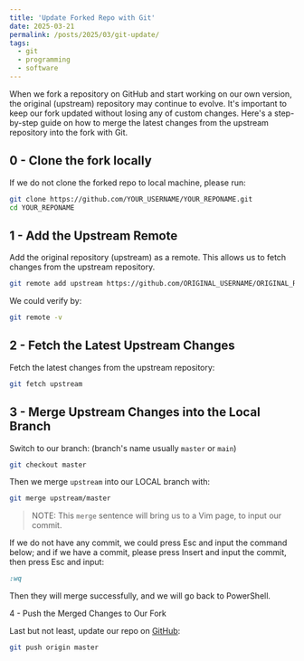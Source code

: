 ```yaml
---
title: 'Update Forked Repo with Git'
date: 2025-03-21
permalink: /posts/2025/03/git-update/
tags:
  - git
  - programming
  - software
---
```


When we fork a repository on GitHub and start working on our own version, the original (upstream) repository may continue to evolve. It's important to keep our fork updated without losing any of custom changes. Here's a step-by-step guide on how to merge the latest changes from the upstream repository into the fork with Git.

0 - Clone the fork locally
------

If we do not clone the forked repo to local machine, please run:
```bash
git clone https://github.com/YOUR_USERNAME/YOUR_REPONAME.git
cd YOUR_REPONAME
```

1 - Add the Upstream Remote
------

Add the original repository (upstream) as a remote. This allows us to fetch changes from the upstream repository.
```bash
git remote add upstream https://github.com/ORIGINAL_USERNAME/ORIGINAL_REPONAME.git
```
We could verify by:
```bash
git remote -v
```

2 - Fetch the Latest Upstream Changes
------

Fetch the latest changes from the upstream repository:
```bash
git fetch upstream
```

3 - Merge Upstream Changes into the Local Branch
------

Switch to our branch: (branch's name usually `master` or `main`)
```bash
git checkout master
```
Then we merge `upstream` into our LOCAL branch with:
```bash
git merge upstream/master
```

> NOTE: This `merge` sentence will bring us to a Vim page, to input our commit.

If we do not have any commit, we could press Esc and input the command below; and if we have a commit, please press Insert and input the commit, then press Esc and input:
```ruby
:wq
```

Then they will merge successfully, and we will go back to PowerShell.

4 - Push the Merged Changes to Our Fork

Last but not least, update our repo on [GitHub](https://github.com):
```bash
git push origin master
```